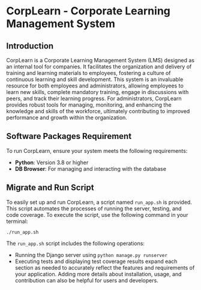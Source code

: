 # CorpLearn - Corporate Learning Management System

## Introduction
CorpLearn is a Corporate Learning Management System (LMS) designed as an internal tool for companies. It facilitates the organization and delivery of training and learning materials to employees, fostering a culture of continuous learning and skill development. This system is an invaluable resource for both employees and administrators, allowing employees to learn new skills, complete mandatory training, engage in discussions with peers, and track their learning progress. For administrators, CorpLearn provides robust tools for managing, monitoring, and enhancing the knowledge and skills of the workforce, ultimately contributing to improved performance and growth within the organization.

## Software Packages Requirement
To run CorpLearn, ensure your system meets the following requirements:
- **Python**: Version 3.8 or higher
- **DB Browser**: For managing and interacting with the database

## Migrate and Run Script
To easily set up and run CorpLearn, a script named `run_app.sh` is provided. This script automates the processes of running the server, testing, and code coverage. To execute the script, use the following command in your terminal:

```
./run_app.sh
```

The `run_app.sh` script includes the following operations:
- Running the Django server using `python manage.py runserver`
- Executing tests and displaying test coverage results
expand each section as needed to accurately reflect the features and requirements of your application. Adding more details about installation, usage, and contribution can also be helpful for users and developers.